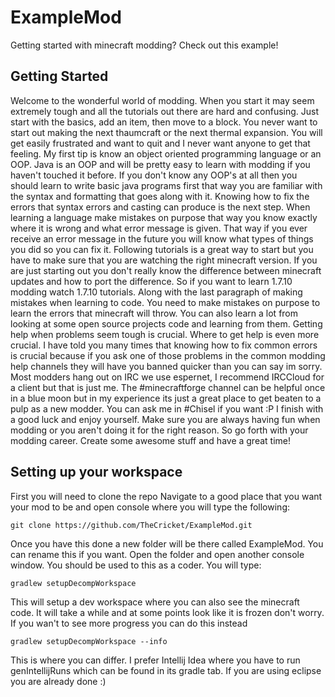 # ExampleMod
Getting started with minecraft modding? Check out this example!

## Getting Started
Welcome to the wonderful world of modding. When you start it may seem extremely tough and all the tutorials out there are hard and confusing. Just start with the basics, add an item, then move to a block. You never want to start out making the next thaumcraft or the next thermal expansion. You will get easily frustrated and want to quit and I never want anyone to get that feeling.
My first tip is know an object oriented programming language or an OOP. Java is an OOP and will be pretty easy to learn with modding if you haven't touched it before. If you don't know any OOP's at all then you should learn to write basic java programs first that way you are familiar with the syntax and formatting that goes along with it. Knowing how to fix the errors that syntax errors and casting can produce is the next step. When learning a language make mistakes on purpose that way you know exactly where it is wrong and what error message is given. That way if you ever receive an error message in the future you will know what types of things you did so you can fix it.
Following tutorials is a great way to start but you have to make sure that you are watching the right minecraft version. If you are just starting out you don't really know the difference between minecraft updates and how to port the difference. So if you want to learn 1.7.10 modding watch 1.7.10 tutorials. Along with the last paragraph of making mistakes when learning to code. You need to make mistakes on purpose to learn the errors that minecraft will throw. You can also learn a lot from looking at some open source projects code and learning from them.
Getting help when problems seem tough is crucial. Where to get help is even more crucial. I have told you many times that knowing how to fix common errors is crucial because if you ask one of those problems in the common modding help channels they will have you banned quicker than you can say im sorry. Most modders hang out on IRC we use espernet, I recommend IRCCloud for a client but that is just me. The #minecraftforge channel can be helpful once in a blue moon but in my experience its just a great place to get beaten to a pulp as a new modder. You can ask me in #Chisel if you want :P
I finish with a good luck and enjoy yourself. Make sure you are always having fun when modding or you aren't doing it for the right reason. So go forth with your modding career. Create some awesome stuff and have a great time!

## Setting up your workspace
First you will need to clone the repo
Navigate to a good place that you want your mod to be and open console where you will type the following:
```
git clone https://github.com/TheCricket/ExampleMod.git
```

Once you have this done a new folder will be there called ExampleMod. You can rename this if you want. Open the folder and open another console window. You should be used to this as a coder. You will type:
```
gradlew setupDecompWorkspace
```
This will setup a dev workspace where you can also see the minecraft code. It will take a while and at some points look like it is frozen don't worry. If you wan't to see more progress you can do this instead
```
gradlew setupDecompWorkspace --info
```

This is where you can differ. I prefer Intellij Idea where you have to run genIntellijRuns which can be found in its gradle tab.
If you are using eclipse you are already done :)
